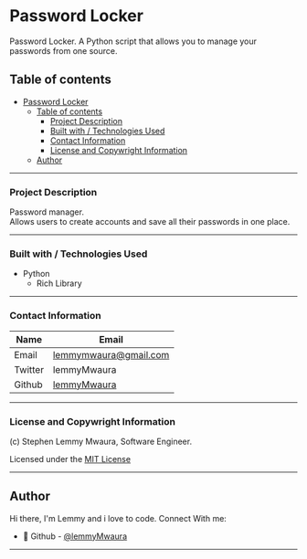 # Password Locker

Password Locker. A Python script that allows you to manage your passwords from one source.

## Table of contents
  <!-- - [Screenshot](#screenshot) -->
- [Password Locker](#password-locker)
  - [Table of contents](#table-of-contents)
    - [Project Description](#project-description)
    - [Built with / Technologies Used](#built-with--technologies-used)
    - [Contact Information](#contact-information)
    - [License and Copywright Information](#license-and-copywright-information)
  - [Author](#author)

---

<!-- ### Screenshot

![]()

--- -->
### Project Description

Password manager.\
 Allows users to create accounts and save all their passwords in one place.

---

### Built with / Technologies Used

- Python
  - Rich Library

---

### Contact Information

| Name   | Email               |
|--------|---------------------|
| Email  | <lemmymwaura@gmail.com> |
| Twitter| lemmyMwaura |
| Github | [lemmyMwaura](https://github.com/LemmyMwaura)|

---

### License and Copywright Information

(c) Stephen Lemmy Mwaura, Software Engineer.

Licensed under the [MIT License](LISENCE)

---

## Author

Hi there, I'm Lemmy and i love to code. Connect With me:

- 🎱 Github - [@lemmyMwaura](https://github.com/LemmyMwaura)

---
